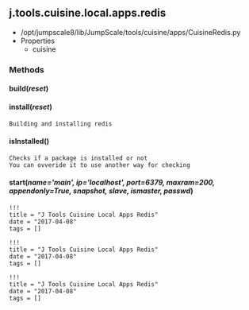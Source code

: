 <!-- toc -->
## j.tools.cuisine.local.apps.redis

- /opt/jumpscale8/lib/JumpScale/tools/cuisine/apps/CuisineRedis.py
- Properties
    - cuisine

### Methods

#### build(*reset*) 

#### install(*reset*) 

```
Building and installing redis

```

#### isInstalled() 

```
Checks if a package is installed or not
You can ovveride it to use another way for checking

```

#### start(*name='main', ip='localhost', port=6379, maxram=200, appendonly=True, snapshot, slave, ismaster, passwd*) 


```
!!!
title = "J Tools Cuisine Local Apps Redis"
date = "2017-04-08"
tags = []
```

```
!!!
title = "J Tools Cuisine Local Apps Redis"
date = "2017-04-08"
tags = []
```

```
!!!
title = "J Tools Cuisine Local Apps Redis"
date = "2017-04-08"
tags = []
```
